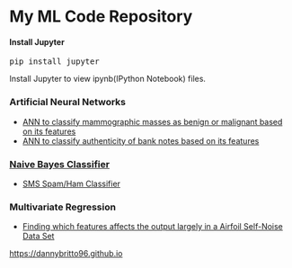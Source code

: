 <h1>My ML Code Repository</h1>

<h4>Install Jupyter</h4>
<pre>pip install jupyter</pre>

Install Jupyter to view ipynb(IPython Notebook) files.

<h3>Artificial Neural Networks</h3>
<ul>
  <li><a href="https://github.com/dannybritto96/ML/tree/master/ann">ANN to classify mammographic masses as benign or malignant based on its features</li>
  <li><a href="https://github.com/dannybritto96/ML/tree/master/bank_notes_classifier">ANN to classify authenticity of bank notes based on its features</li>
</ul>

<h3>Naive Bayes Classifier</h3>
<ul>
  <li><a href="https://github.com/dannybritto96/ML/tree/master/smsspamclassifier">SMS Spam/Ham Classifier</a></li>
</ul>

<h3>Multivariate Regression</h3>
<ul>
  <li><a href="https://github.com/dannybritto96/ML/tree/master/multivariate_regression">Finding which features affects the output largely in a Airfoil Self-Noise Data Set</li>
</ul>
https://dannybritto96.github.io
